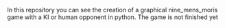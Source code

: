 

In this repository you can see the creation of a graphical nine_mens_moris game with a KI 
or human opponent in python.
The game is not finished yet
